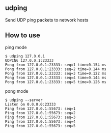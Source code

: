 udping
------------
Send UDP ping packets to network hosts 

## How to use

ping mode

```shell
$ udping 127.0.0.1
UDPING 127.0.0.1:23333
Pong from 127.0.0.1:23333: seq=1 time=0.154 ms
Pong from 127.0.0.1:23333: seq=2 time=0.144 ms
Pong from 127.0.0.1:23333: seq=3 time=0.122 ms
Pong from 127.0.0.1:23333: seq=4 time=0.144 ms
Pong from 127.0.0.1:23333: seq=5 time=0.126 ms
```

pong mode

```shell
$ udping --server
Listen on 0.0.0.0:23333
Ping from 127.0.0.1:55673: seq=1
Ping from 127.0.0.1:55673: seq=2
Ping from 127.0.0.1:55673: seq=3
Ping from 127.0.0.1:55673: seq=4
Ping from 127.0.0.1:55673: seq=5
```